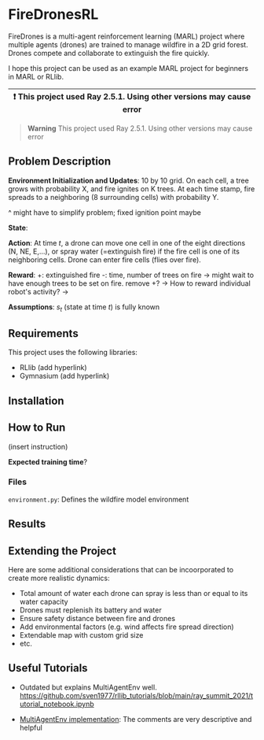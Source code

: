 # FireDronesRL

FireDrones is a multi-agent reinforcement learning (MARL) project where multiple agents (drones) are trained to manage wildfire in a 2D grid forest. Drones compete and collaborate to extinguish the fire quickly.

I hope this project can be used as an example MARL project for beginners in MARL or RLlib.

| :exclamation: This project used Ray 2.5.1. Using other versions may cause error |
| ------------------------------------------------------------------------------- |

> **Warning**
> This project used Ray 2.5.1. Using other versions may cause error

## Problem Description

**Environment Initialization and Updates**: 10 by 10 grid. On each cell, a tree grows with probability X, and fire ignites on K trees. At each time stamp, fire spreads to a neighboring (8 surrounding cells) with probability Y.

^ might have to simplify problem; fixed ignition point maybe

**State**:

**Action**: At time $t$, a drone can move one cell in one of the eight directions (N, NE, E,...), or spray water (=extinguish fire) if the fire cell is one of its neighboring cells. Drone can enter fire cells (flies over fire).

**Reward**:
+: extinguished fire
-: time, number of trees on fire
-> might wait to have enough trees to be set on fire. remove +?
-> How to reward individual robot's activity?
->

**Assumptions**: $s_t$ (state at time $t$) is fully known

## Requirements

This project uses the following libraries:

-   RLlib (add hyperlink)
-   Gymnasium (add hyperlink)

## Installation

## How to Run

(insert instruction)

**Expected training time**?

### Files

`environment.py`: Defines the wildfire model environment

## Results

## Extending the Project

Here are some additional considerations that can be incoorporated to create more realistic dynamics:

-   Total amount of water each drone can spray is less than or equal to its water capacity
-   Drones must replenish its battery and water
-   Ensure safety distance between fire and drones
-   Add environmental factors (e.g. wind affects fire spread direction)
-   Extendable map with custom grid size
-   etc.

## Useful Tutorials

-   Outdated but explains MultiAgentEnv well.
    https://github.com/sven1977/rllib_tutorials/blob/main/ray_summit_2021/tutorial_notebook.ipynb

-   [MultiAgentEnv implementation](https://docs.ray.io/en/latest/_modules/ray/rllib/env/multi_agent_env.html#main-content): The comments are very descriptive and helpful
